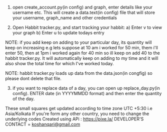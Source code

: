1. open create_account.py(in config) and graph, enter details like your username etc.
This will create a data.text(in config) file that will store your username, graph_name and other credentials 

2. Open Habbit tracker.py, and start tracking your habbit:
a) Enter v to view your graph 
b) Enter u to update todays entry

NOTE: if you add keep on adding to your particular day, its quantity will keep on increasing
e.g lets suppose at 10 am i worked for 50 min, them i'll enter 50, then at 1pm i worked again for 40 min
so ill keep on add 40 to the habbit tracker.py. It will automatically keep on adding to my time and it will also show the 
total time for which I've worked today.

NOTE: habbit tracker.py loads up data from the data.json(in congfig) so please dont delete that file.

3. if you want to replace data of a day, you can open up replace_day.py(in config).
ENTER date (in YYYYMMDD format) and then enter the quantity of the day.


These small squares get updated according to time zone UTC +5:30 i.e Asia/Kolkata
If you're form any other country, you need to change the underlying codes
Created using APi : https://pixe.la/
DEVELOPER'S CONTACT = koshanqari@gmail.com